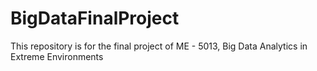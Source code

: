 # BigDataFinalProject
This repository is for the final project of ME - 5013, Big Data Analytics in Extreme Environments
